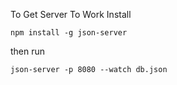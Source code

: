 To Get Server To Work Install 

    npm install -g json-server

then run 
    
    json-server -p 8080 --watch db.json 
